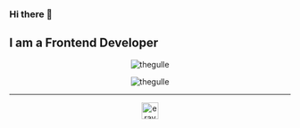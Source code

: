 
### Hi there 👋
## I am a Frontend Developer

<p align="center">
<img src="http://github-profile-summary-cards.vercel.app/api/cards/repos-per-language?username=thegulle&theme=2077" alt="thegulle" />
</p>

<p align="center">
<img src="http://github-profile-summary-cards.vercel.app/api/cards/profile-details?username=thegulle&theme=2077" alt="thegulle" />
</p>

<hr/>

<p align="center">
<a href="https://www.linkedin.com/in/eraygulle/" target="blank">
  <img align="center" src="https://upload.wikimedia.org/wikipedia/commons/thumb/8/81/LinkedIn_icon.svg/2048px-LinkedIn_icon.svg.png" alt="eraygulle" height="30" width="30" />
  </a>
</p>
